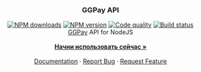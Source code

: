 <br />
<p align="center">
  <h3 align="center">GGPay API</h3>
  <p align="center">
    <a href="https://www.npmjs.com/package/ggpay-api"><img src="https://img.shields.io/npm/dt/ggpay-api.svg?style=flat-square" alt="NPM downloads"></a>
    <a href="https://www.npmjs.com/package/ggpay-api"><img src="https://img.shields.io/npm/v/ggpay-api.svg?style=flat-square" alt="NPM version"></a>
    <a href="https://www.codacy.com/app/rfoxxxy/ggpay-api"><img src="https://api.codacy.com/project/badge/Grade/e8abc65b7e5a4089bacc5a382748c40e" alt="Code quality"></a>
    <a href="https://www.travis-ci.org/rfoxxxyshit/ggpay-api"><img src="https://travis-ci.org/rfoxxxyshit/ggpay-api.svg?branch=master" alt="Build status"></a>
    <br />
    <a href="https://vk.com/gg_pay">GGPay</a> API for NodeJS
    <br />
    <br />
    <a href="https://github.com/rfoxxxyshit/ggpay-api"><strong>Начни использовать сейчас »</strong></a>
    <br />
    <br />
    <a href="https://github.com/rfoxxxyshit/ggpay-api/tree/master/docs">Documentation</a>
    ·
    <a href="https://github.com/rfoxxxyshit/ggpay-api/issues">Report Bug</a>
    ·
    <a href="https://github.com/rfoxxxyshit/ggpay-api/issues">Request Feature</a>
  </p>
</p>
